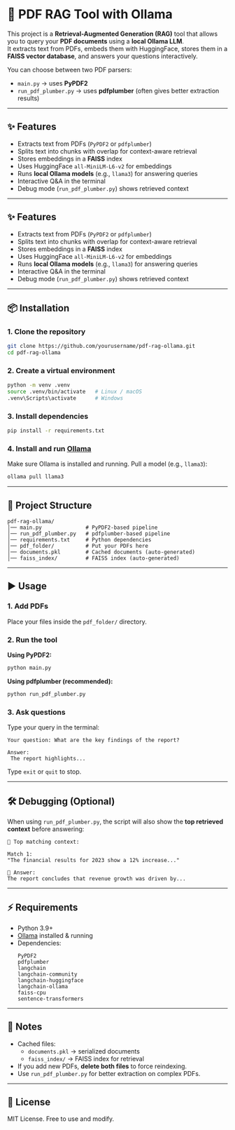 # 📄 PDF RAG Tool with Ollama

This project is a **Retrieval-Augmented Generation (RAG)** tool that allows you to query your **PDF documents** using a **local Ollama LLM**.  
It extracts text from PDFs, embeds them with HuggingFace, stores them in a **FAISS vector database**, and answers your questions interactively.

You can choose between two PDF parsers:

- `main.py` → uses **PyPDF2**
- `run_pdf_plumber.py` → uses **pdfplumber** (often gives better extraction results)

---

## ✨ Features
- Extracts text from PDFs (`PyPDF2` or `pdfplumber`)
- Splits text into chunks with overlap for context-aware retrieval
- Stores embeddings in a **FAISS** index
- Uses HuggingFace `all-MiniLM-L6-v2` for embeddings
- Runs **local Ollama models** (e.g., `llama3`) for answering queries
- Interactive Q&A in the terminal
- Debug mode (`run_pdf_plumber.py`) shows retrieved context

---



## ✨ Features
- Extracts text from PDFs (`PyPDF2` or `pdfplumber`)
- Splits text into chunks with overlap for context-aware retrieval
- Stores embeddings in a **FAISS** index
- Uses HuggingFace `all-MiniLM-L6-v2` for embeddings
- Runs **local Ollama models** (e.g., `llama3`) for answering queries
- Interactive Q&A in the terminal
- Debug mode (`run_pdf_plumber.py`) shows retrieved context

---

## 📦 Installation

### 1. Clone the repository
```bash
git clone https://github.com/yourusername/pdf-rag-ollama.git
cd pdf-rag-ollama
```

### 2. Create a virtual environment
```bash
python -m venv .venv
source .venv/bin/activate   # Linux / macOS
.venv\Scripts\activate      # Windows
```

### 3. Install dependencies
```bash
pip install -r requirements.txt
```

### 4. Install and run [Ollama](https://ollama.ai)
Make sure Ollama is installed and running. Pull a model (e.g., `llama3`):
```bash
ollama pull llama3
```

---

## 📂 Project Structure
```
pdf-rag-ollama/
│── main.py              # PyPDF2-based pipeline
│── run_pdf_plumber.py   # pdfplumber-based pipeline
│── requirements.txt     # Python dependencies
│── pdf_folder/          # Put your PDFs here
│── documents.pkl        # Cached documents (auto-generated)
│── faiss_index/         # FAISS index (auto-generated)
```

---

## ▶️ Usage

### 1. Add PDFs
Place your files inside the `pdf_folder/` directory.

### 2. Run the tool
**Using PyPDF2:**
```bash
python main.py
```

**Using pdfplumber (recommended):**
```bash
python run_pdf_plumber.py
```

### 3. Ask questions
Type your query in the terminal:
```
Your question: What are the key findings of the report?

Answer:
 The report highlights...
```

Type `exit` or `quit` to stop.

---

## 🛠 Debugging (Optional)
When using `run_pdf_plumber.py`, the script will also show the **top retrieved context** before answering:
```
🔎 Top matching context:

Match 1:
"The financial results for 2023 show a 12% increase..."

🤖 Answer:
The report concludes that revenue growth was driven by...
```

---

## ⚡ Requirements
- Python 3.9+
- [Ollama](https://ollama.ai) installed & running
- Dependencies:
  ```
  PyPDF2
  pdfplumber
  langchain
  langchain-community
  langchain-huggingface
  langchain-ollama
  faiss-cpu
  sentence-transformers
  ```

---

## 📌 Notes
- Cached files:  
  - `documents.pkl` → serialized documents  
  - `faiss_index/` → FAISS index for retrieval  
- If you add new PDFs, **delete both files** to force reindexing.
- Use `run_pdf_plumber.py` for better extraction on complex PDFs.

---

## 📜 License
MIT License. Free to use and modify.
